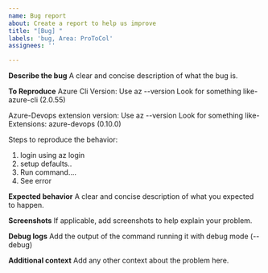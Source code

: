 ```yaml
---
name: Bug report
about: Create a report to help us improve
title: "[Bug] "
labels: 'bug, Area: ProToCol'
assignees: ''

---
```


**Describe the bug**
A clear and concise description of what the bug is.

**To Reproduce**
Azure Cli Version: 
Use az --version 
Look for something like-
azure-cli (2.0.55)

Azure-Devops extension version: 
Use az --version
Look for something like-
Extensions:
azure-devops (0.10.0)

Steps to reproduce the behavior:
1. login using az login
2. setup defaults..
3. Run command....
4. See error

**Expected behavior**
A clear and concise description of what you expected to happen.

**Screenshots**
If applicable, add screenshots to help explain your problem.

**Debug logs**
Add the output of the command running it with debug mode (--debug)

**Additional context**
Add any other context about the problem here.
